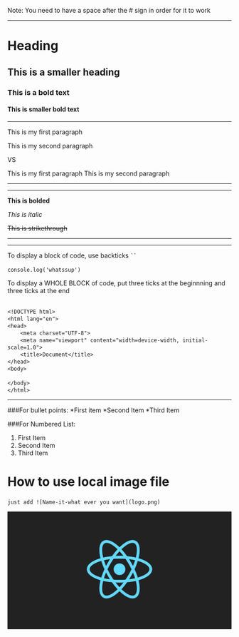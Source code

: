 Note: You need to have a space after the # sign in order for it to work

---

# Heading 
## This is a smaller heading
### This is a bold text
#### This is smaller bold text

---

This is my first paragraph

This is my second paragraph

VS 

This is my first paragraph
This is my second paragraph


---

---

**This is bolded**

*This is italic*

~~This is strikethrough~~

---

---

To display a block of code, use backticks  ` `` `

`console.log('whatssup')`

To display a WHOLE BLOCK of code, put three ticks at the beginnning and three ticks at the end

```

<!DOCTYPE html>
<html lang="en">
<head>
    <meta charset="UTF-8">
    <meta name="viewport" content="width=device-width, initial-scale=1.0">
    <title>Document</title>
</head>
<body>
    
</body>
</html>

```


---

###For bullet points:
*First item
*Second Item 
*Third Item

###For Numbered List:

1. First Item 
2. Second Item
3. Third Item

# How to use local image file
`just add ![Name-it-what ever you want](logo.png)`

![React](logo.png)







